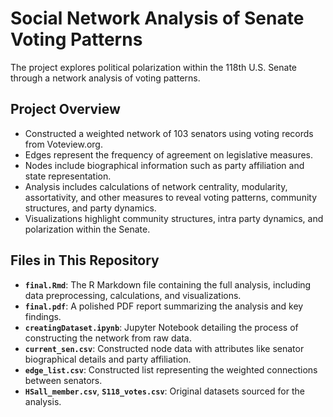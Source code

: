# Social Network Analysis of Senate Voting Patterns

The project explores political polarization within the 118th U.S. Senate through a network analysis of voting patterns.

## Project Overview
- Constructed a weighted network of 103 senators using voting records from Voteview.org.
- Edges represent the frequency of agreement on legislative measures.
- Nodes include biographical information such as party affiliation and state representation.
- Analysis includes calculations of network centrality, modularity, assortativity, and other measures to reveal voting patterns, community structures, and party dynamics.
- Visualizations highlight community structures, intra party dynamics, and polarization within the Senate.

## Files in This Repository
- **`final.Rmd`**: The R Markdown file containing the full analysis, including data preprocessing, calculations, and visualizations.
- **`final.pdf`**: A polished PDF report summarizing the analysis and key findings.
- **`creatingDataset.ipynb`**: Jupyter Notebook detailing the process of constructing the network from raw data.
- **`current_sen.csv`**: Constructed node data with attributes like senator biographical details and party affiliation.
- **`edge_list.csv`**: Constructed list representing the weighted connections between senators.
- **`HSall_member.csv`**, **`S118_votes.csv`**: Original datasets sourced for the analysis.
